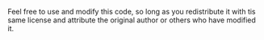 Feel free to use and modify this code, so long as you redistribute it with tis same license and attribute the original author or others who have modified it.
